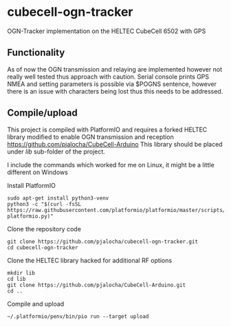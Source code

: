 # cubecell-ogn-tracker
OGN-Tracker implementation on the HELTEC CubeCell 6502 with GPS

## Functionality
As of now the OGN transmission and relaying are implemented however not really well tested thus approach with caution.
Serial console prints GPS NMEA and setting parameters is possible via $POGNS sentence,
however there is an issue with characters being lost thus this needs to be addressed.

## Compile/upload
This project is compiled with PlatformIO and requires a forked HELTEC library
modified to enable OGN transmission and reception https://github.com/pjalocha/CubeCell-Arduino
This library should be placed under <i>lib</i> sub-folder of the project.

I include the commands which worked for me on Linux, it might be a little different on Windows

Install PlatformIO

```
sudo apt-get install python3-venv
python3 -c "$(curl -fsSL https://raw.githubusercontent.com/platformio/platformio/master/scripts/get-platformio.py)"
```

Clone the repository code
```
git clone https://github.com/pjalocha/cubecell-ogn-tracker.git
cd cubecell-ogn-tracker
```

Clone the HELTEC library hacked for additional RF options
```
mkdir lib
cd lib
git clone https://github.com/pjalocha/CubeCell-Arduino.git
cd ..
```

Compile and upload
```
~/.platformio/penv/bin/pio run --target upload
```
